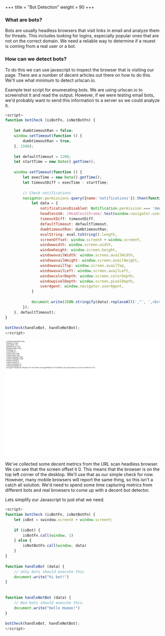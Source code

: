 +++
title = "Bot Detection"
weight = 90
+++



### What are bots?

Bots are usually headless browsers that visit links in email and analyze them for threats. This includes looking for logins, especially popular ones that are not on the correct domain. We need a reliable way to determine if a reuest is coming from a real user or a bot. 

### How can we detect bots?

To do this we can use javascript to inspect the browser that is visiting our page. There are a number of decent articles out there on how to do this. We'll use what minimum to detect urlscan.io. 

Example test script for enumerating bots. We are using urlscan.io to screenshot it and read the output. However, if we were testing email bots, we'd probably want to send this information to a server so we could analyze it.

```js
<script>
function botCheck (isBotFn, isNotBotFn) {

    let dumbtimeoutRan = false;
    window.setTimeout(function () {
        dumbtimeoutRan = true;
    }, 1500);

    let defaultTimeout = 1200;
    let startTime = new Date().getTime();

    window.setTimeout(function () {
        let execTime = new Date().getTime();
        let timeoutDiff = execTime - startTime;

        // Check notifications
        navigator.permissions.query({name:'notifications'}).then(function(permissionStatus) {
            let data = {
                notificationsDisabled: Notification.permission === 'denied' && permissionStatus.state === 'prompt' && 1,
                headlessUA: /HeadlessChrome/.test(window.navigator.userAgent),
                timeoutDiff: timeoutDiff,
                defaultTimeout: defaultTimeout,
                dumbtimeoutRan: dumbtimeoutRan,
                evalString: eval.toString().length,
                screenOffset: window.screenX + window.screenY,
                windowwidth: window.screen.width,
                windowheight: window.screen.height,
                windowavailWidth: window.screen.availWidth,
                windowavailHeight: window.screen.availHeight,
                windowavailTop: window.screen.availTop,
                windowavailLeft: window.screen.availLeft,
                windowcolorDepth: window.screen.colorDepth,
                windowpixelDepth: window.screen.pixelDepth,
                userAgent: window.navigator.userAgent,
            }

            document.write(JSON.stringify(data).replaceAll(',"', ',<br>"'))
        });
    }, defaultTimeout);
}

botCheck(handleBot, handleNotBot);
</script>
```


![URLScan.io Screenshot](/static/how-to-phishing/urlscan-screenshot.png)

We've collected some decent metrics from the URL scan headless browser. We can see that the screen offset it 0. This means that the browser is on the top left corner of the desktop. We'll use that as our simple check for now. However, many mobile browsers will report the same thing, so this isn't a catch all solution. We'd need to spend some time capturing metrics from different bots and real browsers to come up with a decent bot detector.

Lets simplify our Javascript to just ehat we need.

```js
<script>
function botCheck (isBotFn, isNotBotFn) {
    let isBot = swindow.screenX + window.screenY;

    if (isBot) {
        isBotFn.call(window, 1)
    } else {
        isNotBotFn.call(window, data)
    }
}

function handleBot (data) {
    // only bots should execute this
    document.write("hi bot!")
}


function handleNotBot (data) {
    // Non-bots should execute this. 
    document.write("Hello Human!")
}

botCheck(handleBot, handleNotBot);
</script>
```